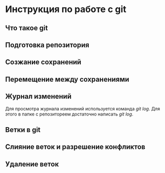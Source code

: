# Инструкция по работе с git

## Что такое git

## Подготовка репозитория

## Созжание сохранений

## Перемещение между сохранениями

## Журнал изменений
Для просмотра журнала изменений используется команда *git log*. Для этого в папке с репозитореем достаточно написать *git log*. 

## Ветки в git

## Слияние веток и разрешение конфликтов

## Удаление веток